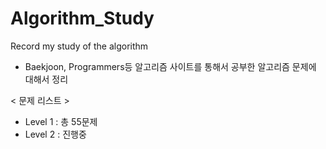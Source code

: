# Algorithm_Study
Record my study of the algorithm

- Baekjoon, Programmers등 알고리즘 사이트를 통해서 공부한 알고리즘 문제에 대해서 정리

< 문제 리스트 >
- Level 1 : 총 55문제
- Level 2 : 진행중